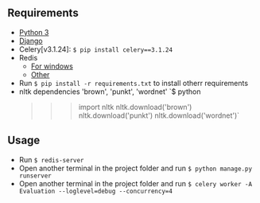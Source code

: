 ## Requirements
* [Python 3](https://www.python.org/downloads/) 
* [Django](https://www.djangoproject.com/download/) 
* Celery[v3.1.24]: `$ pip install celery==3.1.24`
* Redis
	* [For windows](https://github.com/MicrosoftArchive/redis/releases)
	* [Other](https://redis.io/download) 
* Run `$ pip install -r requirements.txt` to install otherr requirements
* nltk dependencies 'brown', 'punkt', 'wordnet'
	`$ python
	>>> import nltk
	>>> nltk.download('brown')
	>>> nltk.download('punkt')
	>>> nltk.download('wordnet')`

## Usage
* Run `$ redis-server`
* Open another terminal in the project folder and run `$ python manage.py runserver`
* Open another terminal in the project folder and run `$ celery worker -A Evaluation --loglevel=debug --concurrency=4`

